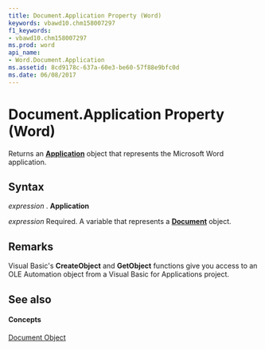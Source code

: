 ```yaml
---
title: Document.Application Property (Word)
keywords: vbawd10.chm158007297
f1_keywords:
- vbawd10.chm158007297
ms.prod: word
api_name:
- Word.Document.Application
ms.assetid: 8cd9178c-637a-60e3-be60-57f88e9bfc0d
ms.date: 06/08/2017
---
```



# Document.Application Property (Word)

Returns an **[Application](application-object-word.md)** object that represents the Microsoft Word application.


## Syntax

 _expression_ . **Application**

 _expression_ Required. A variable that represents a **[Document](document-object-word.md)** object.


## Remarks

Visual Basic's **CreateObject** and **GetObject** functions give you access to an OLE Automation object from a Visual Basic for Applications project.


## See also


#### Concepts


[Document Object](document-object-word.md)

